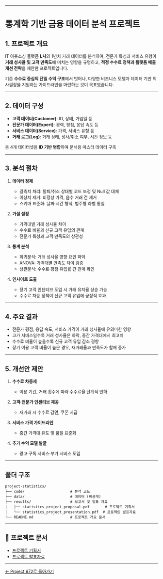 
---

# 통계학 기반 금융 데이터 분석 프로젝트

## 1. 프로젝트 개요

IT 아웃소싱 플랫폼 **L사**의 1년치 거래 데이터를 분석하여,
전문가 특성과 서비스 유형이 **거래 성사율 및 고객 만족도**에 미치는 영향을 규명하고,
**적정 수수료 정책과 플랫폼 매출 개선 전략**을 제안한 프로젝트입니다.

기존 **수수료 중심의 단일 수익 구조**에서 벗어나,
다양한 비즈니스 모델과 데이터 기반 의사결정을 지원하는 가이드라인을 마련하는 것이 목표였습니다.

---

## 2. 데이터 구성

* **고객 데이터(Customer)**: ID, 상태, 가입일 등
* **전문가 데이터(Expert)**: 경력, 평점, 응답 속도 등
* **서비스 데이터(Service)**: 가격, 서비스 유형 등
* **거래 로그(Log)**: 거래 상태, 성사/취소 여부, 시간 정보 등

총 4개 데이터셋을 **ID 기반 병합**하여 분석용 마스터 데이터 구축

---

## 3. 분석 절차

1. **데이터 정제**

   * 결측치 처리: 탈퇴/취소 상태별 코드 보정 및 Null 값 대체
   * 이상치 제거: 비정상 가격, 음수 거래 건 제거
   * 스키마 표준화: 날짜·시간 형식, 범주형 라벨 통일
2. **가설 설정**

   * 가격대별 거래 성사율 차이
   * 수수료 비율과 신규 고객 유입의 관계
   * 전문가 특성과 고객 만족도의 상관성
3. **통계 분석**

   * 회귀분석: 거래 성사율 영향 요인 파악
   * ANOVA: 가격대별 만족도 차이 검증
   * 상관분석: 수수료·평점·유입률 간 관계 확인
4. **인사이트 도출**

   * 장기 고객 인센티브 도입 시 거래 유지율 상승 가능
   * 수수료 차등 정책이 신규 고객 유입에 긍정적 효과

---

## 4. 주요 결과

* 전문가 평점, 응답 속도, 서비스 가격이 거래 성사율에 유의미한 영향
* 고가 서비스일수록 거래 성사율은 하락, 중간 가격대에서 최고치
* 수수료 비율이 높을수록 신규 고객 유입 감소 경향
* 장기 이용 고객 비율이 높은 경우, 재거래율과 만족도가 함께 증가

---

## 5. 개선안 제안

1. **수수료 차등제**

   * 이용 기간, 거래 횟수에 따라 수수료율 단계적 인하
2. **고객·전문가 인센티브 제공**

   * 재거래 시 수수료 감면, 쿠폰 지급
3. **서비스 가격 가이드라인**

   * 중간 가격대 유도 및 품질 표준화
4. **추가 수익 모델 발굴**

   * 광고·구독 서비스·부가 서비스 도입

---

## 폴더 구조

```
project-statistics/
├── code/                     # 분석 코드
├── data/                     # 데이터 (비공개)
├── results/                  # 보고서 및 발표 자료
│   ├── statistics_project_proposal.pdf       # 프로젝트 기획서
│   └── statistics_project_presentation.pdf  # 프로젝트 발표자료
└── README.md                 # 프로젝트 개요 문서
```

---

## 📎 프로젝트 문서

* [프로젝트 기획서](results/statistics_project_proposal.pdf)
* [프로젝트 발표자료](results/statistics_project_presentation.pdf)

---

[← Project 972로 돌아가기](https://github.com/wootae1020/project972)
